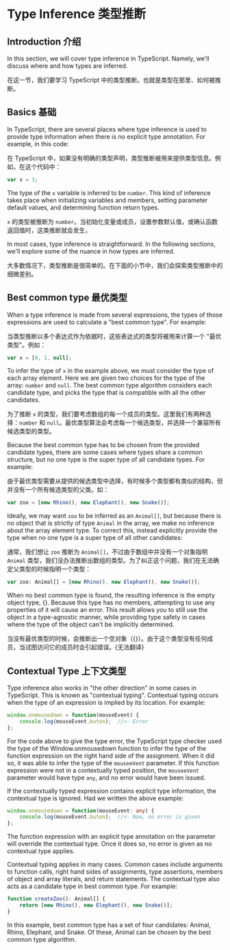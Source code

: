 Type Inference 类型推断
====

Introduction 介绍
----

In this section, we will cover type inference in TypeScript. Namely, we'll discuss where and how types are inferred.

在这一节，我们要学习 TypeScript 中的类型推断。也就是类型在那里、如何被推断。

Basics 基础
----

In TypeScript, there are several places where type inference is used to provide type information when there is no explicit type annotation. For example, in this code:

在 TypeScript 中，如果没有明确的类型声明，类型推断被用来提供类型信息。例如，在这个代码中：

```ts
var x = 3;
```

The type of the `x` variable is inferred to be `number`. This kind of inference takes place when initializing variables and members, setting parameter default values, and determining function return types.

`x` 的类型被推断为 `number`。当初始化变量或成员，设置参数默认值，或确认函数返回值时，这类推断就会发生，

In most cases, type inference is straightforward. In the following sections, we'll explore some of the nuance in how types are inferred.

大多数情况下，类型推断是很简单的。在下面的小节中，我们会探索类型推断中的细微差别。

Best common type 最优类型
----

When a type inference is made from several expressions, the types of those expressions are used to calculate a "best common type". For example:

当类型推断以多个表达式作为依据时，这些表达式的类型将被用来计算一个 "最优类型"。例如：

```ts
var x = [0, 1, null];
```

To infer the type of `x` in the example above, we must consider the type of each array element. Here we are given two choices for the type of the array: `number` and `null`. The best common type algorithm considers each candidate type, and picks the type that is compatible with all the other candidates.

为了推断 `x` 的类型，我们要考虑数组的每一个成员的类型。这里我们有两种选择：`number` 和 `null`。最优类型算法会考虑每一个候选类型，并选择一个兼容所有候选类型的类型。

Because the best common type has to be chosen from the provided candidate types, there are some cases where types share a common structure, but no one type is the super type of all candidate types. For example:

由于最优类型需要从提供的候选类型中选择，有时候多个类型都有类似的结构，但并没有一个所有候选类型的父类。如：

```ts
var zoo = [new Rhino(), new Elephant(), new Snake()];
```

Ideally, we may want `zoo` to be inferred as an `Animal[]`, but because there is no object that is strictly of type `Animal` in the array, we make no inference about the array element type. To correct this, instead explicitly provide the type when no one type is a super type of all other candidates:

通常，我们想让 `zoo` 推断为 `Animal[]`，不过由于数组中并没有一个对象指明 `Animal` 类型，我们没办法推断出数组的类型。为了纠正这个问题，我们在无法确定父类型的时候指明一个类型：

```ts
var zoo: Animal[] = [new Rhino(), new Elephant(), new Snake()];
```

When no best common type is found, the resulting inference is the empty object type, {}. Because this type has no members, attempting to use any properties of it will cause an error. This result allows you to still use the object in a type-agnostic manner, while providing type safety in cases where the type of the object can't be implicitly determined.

当没有最优类型的时候，会推断出一个空对象（{}）。由于这个类型没有任何成员，当试图访问它的成员时会引起错误。{无法翻译}

Contextual Type 上下文类型
----

Type inference also works in "the other direction" in some cases in TypeScript. This is known as "contextual typing". Contextual typing occurs when the type of an expression is implied by its location. For example: 

```ts
window.onmousedown = function(mouseEvent) { 
    console.log(mouseEvent.buton);  //<- Error
};
```

For the code above to give the type error, the TypeScript type checker used the type of the Window.onmousedown function to infer the type of the function expression on the right hand side of the assignment. When it did so, it was able to infer the type of the `mouseeVent` parameter. If this function expression were not in a contextually typed position, the `mouseeVent` parameter would have type `any`, and no error would have been issued.

If the contextually typed expression contains explicit type information, the contextual type is ignored. Had we written the above example:

```ts
window.onmousedown = function(mouseEvent: any) { 
    console.log(mouseEvent.buton);  //<- Now, no error is given
};
```

The function expression with an explicit type annotation on the parameter will override the contextual type. Once it does so, no error is given as no contextual type applies.

Contextual typing applies in many cases. Common cases include arguments to function calls, right hand sides of assignments, type assertions, members of object and array literals, and return statements. The contextual type also acts as a candidate type in best common type. For example:

```ts
function createZoo(): Animal[] {
    return [new Rhino(), new Elephant(), new Snake()];
}
```

In this example, best common type has a set of four candidates: Animal, Rhino, Elephant, and Snake. Of these, Animal can be chosen by the best common type algorithm.
